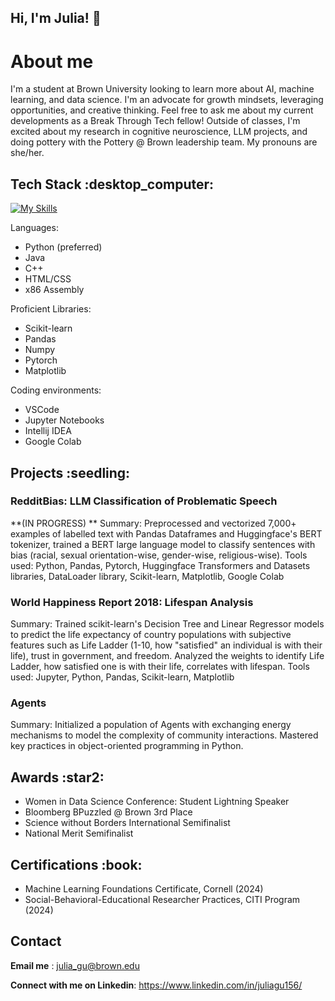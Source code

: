 ## Hi, I'm Julia! :wave:
<h1> About me </h1>
I'm a student at Brown University looking to learn more about AI, machine learning, and data science. I'm an advocate for growth mindsets, leveraging opportunities, and creative thinking. Feel free to ask me about my current developments as a Break Through Tech fellow! Outside of classes, I'm excited about my research in cognitive neuroscience, LLM projects, and doing pottery with the Pottery @ Brown leadership team. My pronouns are she/her.
<br>

<h2> Tech Stack :desktop_computer: </h2>

[![My Skills](https://skillicons.dev/icons?i=py,java,cpp,html,css,pytorch,sklearn,matlab,vscode,bash,docker,github,idea)](https://skillicons.dev)


Languages: 

- Python (preferred)
- Java
- C++
- HTML/CSS
- x86 Assembly

Proficient Libraries:

- Scikit-learn
- Pandas
- Numpy
- Pytorch
- Matplotlib

Coding environments:

- VSCode
- Jupyter Notebooks
- Intellij IDEA
- Google Colab

<h2> Projects :seedling: </h2>
<h3> RedditBias: LLM Classification of Problematic Speech </h3>
**(IN PROGRESS) **
Summary: Preprocessed and vectorized 7,000+ examples of labelled text with Pandas Dataframes and Huggingface's BERT tokenizer, trained a BERT large language model to classify sentences with bias (racial, sexual orientation-wise, gender-wise, religious-wise). Tools used: Python, Pandas, Pytorch, Huggingface Transformers and Datasets libraries, DataLoader library, Scikit-learn, Matplotlib, Google Colab

<h3> World Happiness Report 2018: Lifespan Analysis </h3>
Summary: Trained scikit-learn's Decision Tree and Linear Regressor models to predict the life expectancy of country populations with subjective features such as Life Ladder (1-10, how "satisfied" an individual is with their life), trust in government, and freedom. Analyzed the weights to identify Life Ladder, how satisfied one is with their life, correlates with lifespan. Tools used: Jupyter, Python, Pandas, Scikit-learn, Matplotlib

<h3> Agents </h3>
Summary: Initialized a population of Agents with exchanging energy mechanisms to model the complexity of community interactions. Mastered key practices in object-oriented programming in Python.

<h2> Awards :star2: </h2>

- Women in Data Science Conference: Student Lightning Speaker
- Bloomberg BPuzzled @ Brown 3rd Place
- Science without Borders International Semifinalist
- National Merit Semifinalist

<h2> Certifications :book: </h2>

- Machine Learning Foundations Certificate, Cornell (2024)
- Social-Behavioral-Educational Researcher Practices, CITI Program (2024)

<h2> Contact </h2>

**Email me** : julia_gu@brown.edu

**Connect with me on Linkedin**: https://www.linkedin.com/in/juliagu156/
<!--
**juliag-27/juliag-27** is a ✨ _special_ ✨ repository because its `README.md` (this file) appears on your GitHub profile.

Here are some ideas to get you started:

- 🔭 I’m currently working on ...
- 🌱 I’m currently learning ...
- 👯 I’m looking to collaborate on ...
- 🤔 I’m looking for help with ...
- 💬 Ask me about ...
- 📫 How to reach me: ...
- 😄 Pronouns: ...
- ⚡ Fun fact: ...
-->
